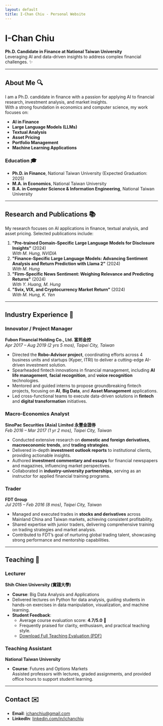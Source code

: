 ```yaml
---
layout: default
title: I-Chan Chiu - Personal Website
---
```


# I-Chan Chiu  
**Ph.D. Candidate in Finance at National Taiwan University**  
Leveraging AI and data-driven insights to address complex financial challenges. ✨

---

## About Me 🔍
I am a Ph.D. candidate in finance with a passion for applying AI to financial research, investment analysis, and market insights.  
With a strong foundation in economics and computer science, my work focuses on:
- **AI in Finance**
- **Large Language Models (LLMs)**
- **Textual Analysis**
- **Asset Pricing**
- **Portfolio Management**
- **Machine Learning Applications**

### Education 🎓  
- **Ph.D. in Finance**, National Taiwan University (Expected Graduation: 2025)  
- **M.A. in Economics**, National Taiwan University  
- **B.A. in Computer Science & Information Engineering**, National Taiwan University  

---

## Research and Publications 📚  
My research focuses on AI applications in finance, textual analysis, and asset pricing. Selected publications include:
1. **"Pre-trained Domain-Specific Large Language Models for Disclosure Insights"** (2024)  
   *With M. Hung, NVIDIA*  
2. **"Finance-Specific Large Language Models: Advancing Sentiment Analysis and Return Prediction with Llama 2"** (2024)  
   *With M. Hung*  
3. **"Firm-Specific News Sentiment: Weighing Relevance and Predicting Returns"** (2024)  
   *With Y. Huang, M. Hung*  
4. **"Svix, VIX, and Cryptocurrency Market Return"** (2024)  
   *With M. Hung, K. Yen*  

---

## Industry Experience 💼  

### Innovator / Project Manager  
**Fubon Financial Holding Co., Ltd. 富邦金控**  
*Apr 2017 – Aug 2019 (2 yrs 5 mos), Taipei City, Taiwan*  
- Directed the **Robo-Advisor project**, coordinating efforts across 4 business units and startups (Kyper, ITRI) to deliver a cutting-edge AI-driven investment solution.  
- Spearheaded fintech innovations in financial management, including **AI life management**, **facial recognition**, and **voice recognition** technologies.  
- Mentored and guided interns to propose groundbreaking fintech projects, focusing on **AI**, **Big Data**, and **Asset Management** applications.  
- Led cross-functional teams to execute data-driven solutions in **fintech** and **digital transformation** initiatives.  

### Macro-Economics Analyst  
**SinoPac Securities (Asia) Limited 永豐金證券**  
*Feb 2016 – Mar 2017 (1 yr 2 mos), Taipei City, Taiwan*  
- Conducted extensive research on **domestic and foreign derivatives**, **macroeconomic trends**, and **trading strategies**.  
- Delivered in-depth **investment outlook reports** to institutional clients, providing actionable insights.  
- Authored **investment commentary and essays** for financial newspapers and magazines, influencing market perspectives.  
- Collaborated in **industry-university partnerships**, serving as an instructor for applied financial training programs.  

### Trader  
**FDT Group**  
*Jul 2015 – Feb 2016 (8 mos), Taipei City, Taiwan*  
- Managed and executed trades in **stocks and derivatives** across Mainland China and Taiwan markets, achieving consistent profitability.  
- Shared expertise with junior traders, delivering comprehensive training on trading strategies and market analysis.  
- Contributed to FDT’s goal of nurturing global trading talent, showcasing strong performance and mentorship capabilities.  

---

## Teaching 🏫  

### Lecturer  
**Shih Chien University (實踐大學)**  
- **Course**: Big Data Analysis and Applications  
- Delivered lectures on Python for data analysis, guiding students in hands-on exercises in data manipulation, visualization, and machine learning.  
- **Student Feedback**:  
  - Average course evaluation score: **4.7/5.0** 🌟  
  - Frequently praised for clarity, enthusiasm, and practical teaching style.  
  - [Download Full Teaching Evaluation (PDF)](ShihChienEval.pdf)  

### Teaching Assistant  
**National Taiwan University**  
- **Course**: Futures and Options Markets  
  Assisted professors with lectures, graded assignments, and provided office hours to support student learning.  

---

## Contact ✉️  
- **Email**: ichanchiu@gmail.com  
- **LinkedIn**: [linkedin.com/in/ichanchiu](https://linkedin.com/in/ichanchiu)
